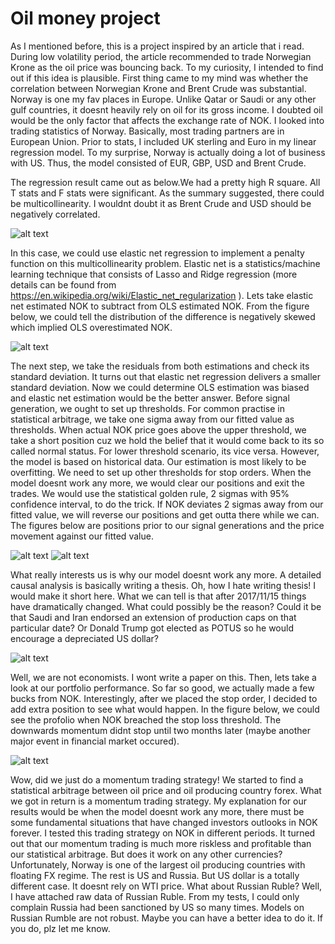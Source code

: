# Oil money project

As I mentioned before, this is a project inspired by an article that i read. During low volatility period, the article recommended to trade Norwegian Krone as the oil price was bouncing back. To my curiosity, I intended to find out if this idea is plausible. First thing came to my mind was whether the correlation between Norwegian Krone and Brent Crude was substantial. Norway is one my fav places in Europe. Unlike Qatar or Saudi or any other gulf countries, it doesnt heavily rely on oil for its gross income. I doubted oil would be the only factor that affects the exchange rate of NOK. I looked into trading statistics of Norway. Basically, most trading partners are in European Union. Prior to stats, I included UK sterling and Euro in my linear regression model. To my surprise, Norway is actually doing a lot of business with US. Thus, the model consisted of EUR, GBP, USD and Brent Crude.

The regression result came out as below.We had a pretty high R square. All T stats and F stats were significant. As the summary suggested, there could be multicollinearity. I wouldnt doubt it as Brent Crude and USD should be negatively correlated.

![alt text](https://github.com/tattooday/quant-trading/blob/master/oil%20money%20project/preview/model%20summary.PNG)

In this case, we could use elastic net regression to implement a penalty function on this multicollinearity problem. Elastic net is a statistics/machine learning technique that consists of Lasso and Ridge regression (more details can be found from https://en.wikipedia.org/wiki/Elastic_net_regularization ). Lets take elastic net estimated NOK to subtract from OLS estimated NOK. From the figure below, we could tell the distribution of the difference is negatively skewed which implied OLS overestimated NOK.

![alt text](https://github.com/tattooday/quant-trading/blob/master/oil%20money%20project/preview/ols%20vs%20elastic%20net.png)

The next step, we take the residuals from both estimations and check its standard deviation. It turns out that elastic net regression delivers a smaller standard deviation. Now we could determine OLS estimation was biased and elastic net estimation would be the better answer. Before signal generation, we ought to set up thresholds. For common practise in statistical arbitrage, we take one sigma away from our fitted value as thresholds. When actual NOK price goes above the upper threshold, we take a short position cuz we hold the belief that it would come back to its so called normal status. For lower threshold scenario, its vice versa. However, the model is based on historical data. Our estimation is most likely to be overfitting. We need to set up other thresholds for stop orders. When the model doesnt work any more, we would clear our positions and exit the trades. We would use the statistical golden rule, 2 sigmas with 95% confidence interval, to do the trick. If NOK deviates 2 sigmas away from our fitted value, we will reverse our positions and get outta there while we can. The figures below are positions prior to our signal generations and the price movement against our fitted value.

![alt text](https://github.com/tattooday/quant-trading/blob/master/oil%20money%20project/preview/positions.png)
![alt text](https://github.com/tattooday/quant-trading/blob/master/oil%20money%20project/preview/actual%20vs%20fitted.png)

What really interests us is why our model doesnt work any more. A detailed causal analysis is basically writing a thesis. Oh, how I hate writing thesis! I would make it short here. What we can tell is that after 2017/11/15 things have dramatically changed. What could possibly be the reason? Could it be that Saudi and Iran endorsed an extension of production caps on that particular date? Or Donald Trump got elected as POTUS so he would encourage a depreciated US dollar?

![alt text](https://github.com/tattooday/quant-trading/blob/master/oil%20money%20project/preview/brent%20crude.png)

Well, we are not economists. I wont write a paper on this. Then, lets take a look at our portfolio performance. So far so good, we actually made a few bucks from NOK. Interestingly, after we placed the stop order, I decided to add extra position to see what would happen. In the figure below, we could see the profolio when NOK breached the stop loss threshold. The downwards momentum didnt stop until two months later (maybe another major event in financial market occured). 

![alt text](https://github.com/tattooday/quant-trading/blob/master/oil%20money%20project/preview/portfolio.png)

Wow, did we just do a momentum trading strategy! We started to find a statistical arbitrage between oil price and oil producing country forex. What we got in return is a momentum trading strategy. My explanation for our results would be when the model doesnt work any more, there must be some fundamental situations that have changed investors outlooks in NOK forever. I tested this trading strategy on NOK in different periods. It turned out that our momentum trading is much more riskless and profitable than our statistical arbitrage. But does it work on any other currencies? Unfortunately, Norway is one of the largest oil producing countries with floating FX regime. The rest is US and Russia. But US dollar is a totally different case. It doesnt rely on WTI price. What about Russian Ruble? Well, I have attached raw data of Russian Ruble. From my tests, I could only complain Russia had been sanctioned by US so many times. Models on Russian Rumble are not robust. Maybe you can have a better idea to do it. If you do, plz let me know.
